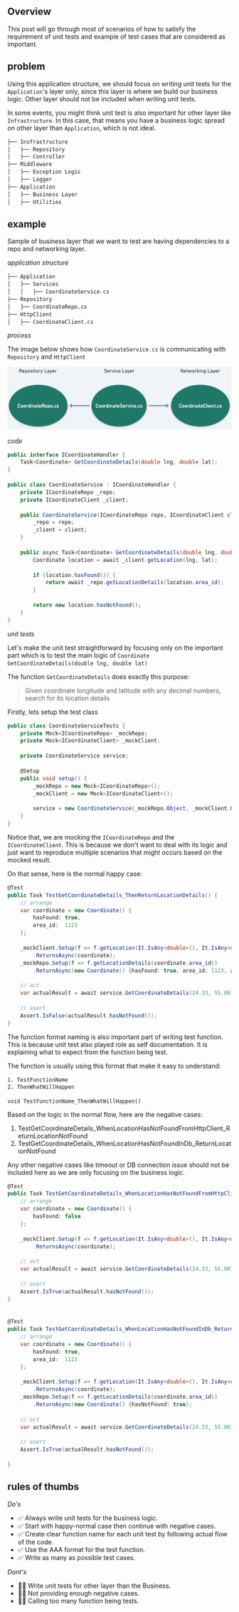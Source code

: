 ## Overview
This post will go through most of scenarios of how to satisfy the requirement of unit tests and example of test cases that are considered as important.

## problem
Using this application structure, we should focus on writing unit tests for the `Application`'s layer only, since this layer is where we build our business logic. Other layer should not be included when writing unit tests. 

In some events, you might think unit test is also important for other layer like `Infrastructure`. In this case, that means you have a business logic spread on other layer than `Application`, which is not ideal. 

```bash
├── Insfrastructure
│   ├── Repository
│   ├── Controller
├── Middleware
│   ├── Exception Logic
│   ├── Logger
├── Application
│   ├── Business Layer
│   ├── Utilities
```


## example
Sample of business layer that we want to test are having dependencies to a repo and networking layer.

*application structure*
```bash
├── Application
│   ├── Services                    
│   │   ├── CoordinateService.cs
├── Repository                  
│   ├── CoordinateRepo.cs
├── HttpClient
│   ├── CoordinateClient.cs          
```
*process*

The image below shows how `CoordinateService.cs` is communicating with `Repository` and `HttpClient`

![img](/assets/images/app-structure.png)

*code*

```c#
public interface ICoordinateHandler {
    Task<Coordinate> GetCoordinateDetails(double lng, double lat);
}

public class CoordinateService : ICoordinateHandler {
    private ICoordinateRepo _repo;
    private ICoordinateClient _client;

    public CoordinateService(ICoordinateRepo repo, ICoordinateClient client) {
        _repo = repo;
        _client = client;
    }

    public async Task<Coordinate> GetCoordinateDetails(double lng, double lat) {
        Coordinate location = await _client.getLocation(lng, lat);
        
        if (location.hasFound()) {
            return await _repo.getLocationDetails(location.area_id);
        }
        
        return new location.hasNotFound();
    }
}
```

*unit tests*

Let's make the unit test straightforward by focusing only on the important part which is to test the main logic of `Coordinate GetCoordinateDetails(double lng, double lat)`

The function `GetCoordinateDetails` does exactly this purpose:

> Given coordinate longitude and latitude with any decimal numbers, search for its location details


Firstly, lets setup the test class

```c#
public class CoordinateServiceTests {
    private Mock<ICoordinateRepo> _mockRepo;
    private Mock<ICoordinateClient> _mockClient;

    private CoordinateService service;

    @Setup
    public void setup() {
        _mockRepo = new Mock<ICoordinateRepo>();
        _mockClient = new Mock<ICoordinateClient>();

        service = new CoordinateService(_mockRepo.Object, _mockClient.Object);
    }
}
```
Notice that, we are mocking the `ICoordinateRepo` and the `ICoordinateClient`. This is because we don't want to deal with its logic and just want to reproduce multiple scenarios that might occurs based on the mocked result.


On that sense, here is the normal happy case:
```c#
@Test
public Task TestGetCoordinateDetails_ThenReturnLocationDetails() {
    // arrange
    var coordinate = new Coordinate() { 
        hasFound: true,
        area_id:  1123
    };

    _mockClient.Setup(f => f.getLocation(It.IsAny<double>(), It.IsAny<double>()))
        .ReturnsAsync(coordinate);
    _mockRepo.Setup(f => f.getLocationDetails(coordinate.area_id))
        .ReturnAsync(new Coordinate() {hasFound: true, area_id: 1123, area_name: "downtown"});

    // act
    var actualResult = await service.GetCoordinateDetails(24.33, 55.00);

    // asert
    Assert.IsFalse(actualResult.hasNotFound());
}
```

The function format naming is also important part of writing test function. This is because unit test also played role as self documentation. It is explaining what to expect from the function being test.

The function is usually using this format that make it easy to understand:
```
1. TestFunctionName
2. ThenWhatWillHappen

void TestFunctionName_ThenWhatWillHappen()
```

Based on the logic in the normal flow, here are the negative cases:
1. TestGetCoordinateDetails_WhenLocationHasNotFoundFromHttpClient_ReturnLocationNotFound
2. TestGetCoordinateDetails_WhenLocationHasNotFoundInDb_ReturnLocationNotFound

Any other negative cases like timeout or DB connection issue should not be included here as we are only focusing on the business logic.

```c#
@Test
public Task TestGetCoordinateDetails_WhenLocationHasNotFoundFromHttpClient_ReturnLocationNotFound() {
    // arrange
    var coordinate = new Coordinate() { 
        hasFound: false
    };

    _mockClient.Setup(f => f.getLocation(It.IsAny<double>(), It.IsAny<double>()))
        .ReturnsAsync(coordinate);

    // act
    var actualResult = await service.GetCoordinateDetails(24.33, 55.00);

    // asert
    Assert.IsTrue(actualResult.hasNotFound());    
}


@Test
public Task TestGetCoordinateDetails_WhenLocationHasNotFoundInDb_ReturnLocationNotFound() {
    // arrange
    var coordinate = new Coordinate() { 
        hasFound: true,
        area_id:  1123
    };

    _mockClient.Setup(f => f.getLocation(It.IsAny<double>(), It.IsAny<double>()))
        .ReturnsAsync(coordinate);
    _mockRepo.Setup(f => f.getLocationDetails(coordinate.area_id))
        .ReturnAsync(new Coordinate() {hasNotFound: true);

    // act
    var actualResult = await service.GetCoordinateDetails(24.33, 55.00);

    // asert
    Assert.IsTrue(actualResult.hasNotFound());
    
}
```

## rules of thumbs
*Do's*

- ✅ Always write unit tests for the business logic.
- ✅ Start with happy-normal case then continue with negative cases.
- ✅ Create clear function name for each unit test by following actual flow of the code.
- ✅ Use the AAA format for the test function.
- ✅ Write as many as possible test cases.

*Dont's*
- 🙅‍♂️ Write unit tests for other layer than the Business.
- 🙅‍♂️ Not providing enough negative cases.
- 🙅‍♂️ Calling too many function being tests.